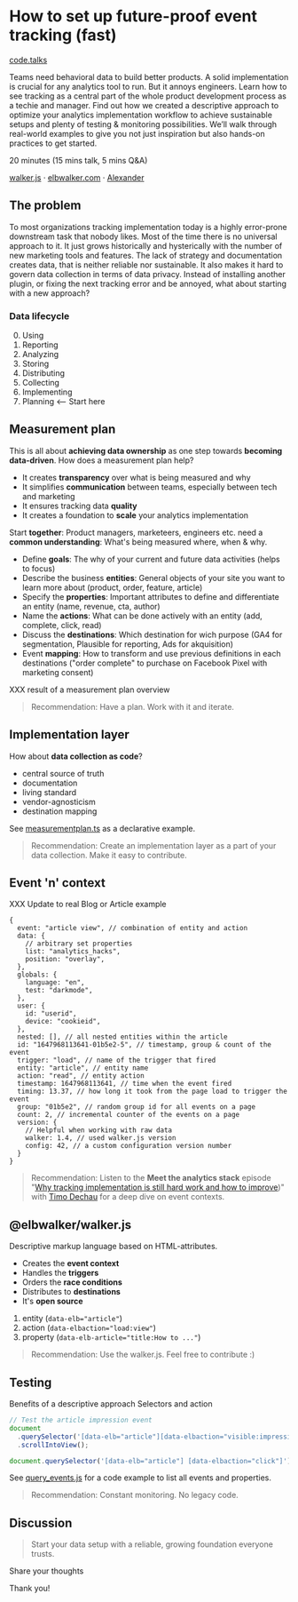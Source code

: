 # How to set up future-proof event tracking (fast)

[code.talks](https://codetalks.de/)

Teams need behavioral data to build better products. A solid implementation is crucial for any analytics tool to run. But it annoys engineers.
Learn how to see tracking as a central part of the whole product development process as a techie and manager. Find out how we created a descriptive approach to optimize your analytics implementation workflow to achieve sustainable setups and plenty of testing & monitoring possibilities.
We’ll walk through real-world examples to give you not just inspiration but also hands-on practices to get started.

20 minutes (15 mins talk, 5 mins Q&A)

[walker.js](https://github.com/elbwalker/walker.js) · [elbwalker.com](https://www.elbwalker.com) · [Alexander](https://www.linkedin.com/in/alexanderkirtzel/)

## The problem

To most organizations tracking implementation today is a highly error-prone downstream task that nobody likes. Most of the time there is no universal approach to it. It just grows historically and hysterically with the number of new marketing tools and features. The lack of strategy and documentation creates data, that is neither reliable nor sustainable. It also makes it hard to govern data collection in terms of data privacy. Instead of installing another plugin, or fixing the next tracking error and be annoyed, what about starting with a new approach?

### Data lifecycle

0. Using
1. Reporting
2. Analyzing
3. Storing
4. Distributing
5. Collecting
6. Implementing
7. Planning <-- Start here

## Measurement plan

This is all about **achieving data ownership** as one step towards **becoming data-driven**. How does a measurement plan help?

- It creates **transparency** over what is being measured and why
- It simplifies **communication** between teams, especially between tech and marketing
- It ensures tracking data **quality**
- It creates a foundation to **scale** your analytics implementation

Start **together**: Product managers, marketeers, engineers etc. need a **common understanding**: What's being measured where, when & why.

- Define **goals**: The why of your current and future data activities (helps to focus)
- Describe the business **entities**: General objects of your site you want to learn more about (product, order, feature, article)
- Specify the **properties**: Important attributes to define and differentiate an entity (name, revenue, cta, author)
- Name the **actions**: What can be done actively with an entity (add, complete, click, read)
- Discuss the **destinations**: Which destination for wich purpose (GA4 for segmentation, Plausible for reporting, Ads for akquisition)
- Event **mapping**: How to transform and use previous definitions in each destinations ("order complete" to purchase on Facebook Pixel with marketing consent)

XXX result of a measurement plan overview

> Recommendation: Have a plan. Work with it and iterate.

## Implementation layer

How about **data collection as code**?

- central source of truth
- documentation
- living standard
- vendor-agnosticism
- destination mapping

See [measurementplan.ts](./measurementplan.ts) as a declarative example.

> Recommendation: Create an implementation layer as a part of your data collection. Make it easy to contribute.

## Event 'n' context

XXX Update to real Blog or Article example

```json5
{
  event: "article view", // combination of entity and action
  data: {
    // arbitrary set properties
    list: "analytics_hacks",
    position: "overlay",
  },
  globals: {
    language: "en",
    test: "darkmode",
  },
  user: {
    id: "userid",
    device: "cookieid",
  },
  nested: [], // all nested entities within the article
  id: "1647968113641-01b5e2-5", // timestamp, group & count of the event
  trigger: "load", // name of the trigger that fired
  entity: "article", // entity name
  action: "read", // entity action
  timestamp: 1647968113641, // time when the event fired
  timing: 13.37, // how long it took from the page load to trigger the event
  group: "01b5e2", // random group id for all events on a page
  count: 2, // incremental counter of the events on a page
  version: {
    // Helpful when working with raw data
    walker: 1.4, // used walker.js version
    config: 42, // a custom configuration version number
  }
}
```

> Recommendation: Listen to the **Meet the analytics stack** episode "[Why tracking implementation is still hard work and how to improve](../220907-meet_the_analytics_stack/))" with [Timo Dechau](https://www.linkedin.com/in/timo-dechau/) for a deep dive on event contexts.

## @elbwalker/walker.js

Descriptive markup language based on HTML-attributes.

- Creates the **event context**
- Handles the **triggers**
- Orders the **race conditions**
- Distributes to **destinations**
- It's **open source**

1. entity (`data-elb="article"`)
2. action (`data-elbaction="load:view"`)
3. property (`data-elb-article="title:How to ..."`)

> Recommendation: Use the walker.js. Feel free to contribute :)

## Testing

Benefits of a descriptive approach
Selectors and action

```js
// Test the article impression event
document
  .querySelector('[data-elb="article"][data-elbaction="visible:impression"]')
  .scrollIntoView();

document.querySelector('[data-elb="article"] [data-elbaction="click"]').click();
```

See [query_events.js](./query_events.js) for a code example to list all events and properties.

> Recommendation: Constant monitoring. No legacy code.

## Discussion

> Start your data setup with a reliable, growing foundation everyone trusts.

Share your thoughts

Thank you!
